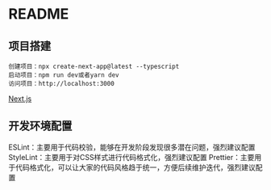 # README

## 项目搭建

```shell
创建项目：npx create-next-app@latest --typescript
启动项目：npm run dev或者yarn dev
访问项目：http://localhost:3000
```

[Next.js](https://nextjs.org)

## 开发环境配置

ESLint：主要用于代码校验，能够在开发阶段发现很多潜在问题，强烈建议配置
StyleLint：主要用于对CSS样式进行代码格式化，强烈建议配置
Prettier：主要用于代码格式化，可以让大家的代码风格趋于统一，方便后续维护迭代，强烈建议配置

